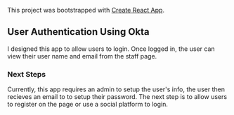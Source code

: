 This project was bootstrapped with [Create React App](https://github.com/facebook/create-react-app).

## User Authentication Using Okta

I designed this app to allow users to login. Once logged in, the user can view their user name and email from the staff page. 

### Next Steps

Currently, this app requires an admin to setup the user's info, the user then recieves an email to to setup their password. The next step is to allow users to register on the page or use a social platform to login.


